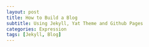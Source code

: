 ```yaml
---
layout: post
title: How to Build a Blog
subtitle: Using Jekyll, Yat Theme and Github Pages
categories: Expression
tags: [Jekyll, Blog]
---
```


